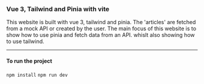 ### Vue 3, Tailwind and Pinia with vite

This website is built with vue 3, tailwind and pinia. The 'articles' are fetched from a mock API or created by the user. The main focus of this website is to show how to use pinia and fetch data from an API. whislt also showing how to use tailwind.

---

#### To run the project

`npm install`
`npm run dev`
